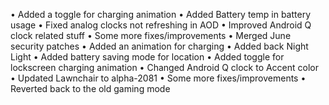 • Added a toggle for charging animation 
• Added Battery temp in battery usage 
• Fixed analog clocks not refreshing in AOD 
• Improved Android Q clock related stuff 
• Some more fixes/improvements 
• Merged June security patches 
• Added an animation for charging 
• Added back Night Light 
• Added battery saving mode for location 
• Added toggle for lockscreen charging animation 
• Changed Android Q clock to Accent color 
• Updated Lawnchair to alpha-2081 
• Some more fixes/improvements
• Reverted back to the old gaming mode
